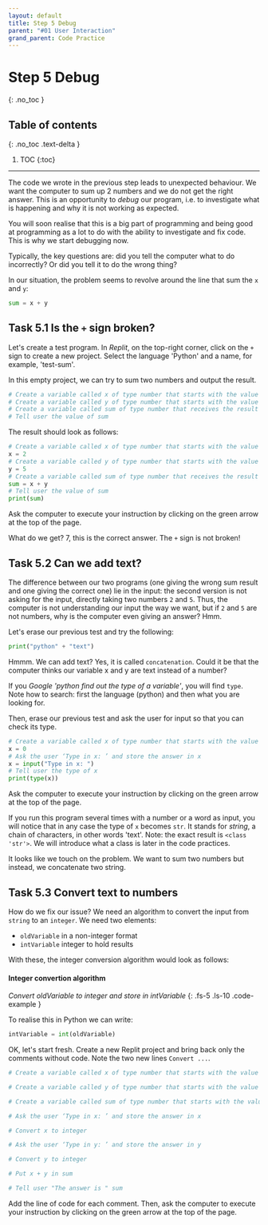 ```yaml
---
layout: default
title: Step 5 Debug
parent: "#01 User Interaction"
grand_parent: Code Practice
---
```


# Step 5 Debug
{: .no_toc }

## Table of contents
{: .no_toc .text-delta }

1. TOC
{:toc}

---

The code we wrote in the previous step leads to unexpected behaviour. We want the computer to sum up 2 numbers and we do not get the right answer. This is an opportunity to _debug_ our program, i.e. to investigate what is happening and why it is not working as expected.

You will soon realise that this is a big part of programming and being good at programming as a lot to do with the ability to investigate and fix code. This is why we start debugging now.

Typically, the key questions are: did you tell the computer what to do incorrectly? Or did you tell it to do the wrong thing?

In our situation, the problem seems to revolve around the line that sum the `x` and `y`:

```python
sum = x + y
```

## Task 5.1 Is the `+` sign broken?

Let's create a test program. In _Replit_, on the top-right corner, click on the `+` sign to create a new project. Select the language 'Python' and a name, for example, 'test-sum'.

In this empty project, we can try to sum two numbers and output the result.

```python
# Create a variable called x of type number that starts with the value 2
# Create a variable called y of type number that starts with the value 5
# Create a variable called sum of type number that receives the result of the sum of x and y
# Tell user the value of sum
```

The result should look as follows:

```python
# Create a variable called x of type number that starts with the value 2
x = 2
# Create a variable called y of type number that starts with the value 5
y = 5
# Create a variable called sum of type number that receives the result of the sum of x and y
sum = x + y
# Tell user the value of sum
print(sum)
```

Ask the computer to execute your instruction by clicking on the green arrow at the top of the page.

What do we get? 7, this is the correct answer. The `+` sign is not broken!

## Task 5.2 Can we add text?

The difference between our two programs (one giving the wrong sum result and one giving the correct one) lie in the input: the second version is not asking for the input, directly taking two numbers `2` and `5`. Thus, the computer is not understanding our input the way we want, but if `2` and `5` are not numbers, why is the computer even giving an answer? Hmm.

Let's erase our previous test and try the following:

```python
print("python" + "text")
```

Hmmm. We can add text? Yes, it is called `concatenation`. Could it be that the computer thinks our variable x and y are text instead of a number?

If you _Google_ _'python find out the type of a variable'_, you will find `type`. Note how to search: first the language (python) and then what you are looking for.

Then, erase our previous test and ask the user for input so that you can check its type.

```python
# Create a variable called x of type number that starts with the value 0
x = 0
# Ask the user ‘Type in x: ’ and store the answer in x
x = input("Type in x: ")
# Tell user the type of x
print(type(x))
```

Ask the computer to execute your instruction by clicking on the green arrow at the top of the page.

If you run this program several times with a number or a word as input, you will notice that in any case the type of `x` becomes `str`. It stands for _string_, a chain of characters, in other words 'text'. Note: the exact result is `<class 'str'>`. We will introduce what a class is later in the code practices.

It looks like we touch on the problem. We want to sum two numbers but instead, we concatenate two string.

## Task 5.3 Convert text to numbers

How do we fix our issue? We need an algorithm to convert the input from `string` to an `integer`. We need two elements:


* `oldVariable` in a non-integer format
* `intVariable` integer to hold results

With these, the integer conversion algorithm would look as follows:

#### Integer convertion algorithm
_Convert oldVariable to integer and store in intVariable_
{: .fs-5 .ls-10 .code-example }

To realise this in Python we can write:

```python
intVariable = int(oldVariable)
```

OK, let's start fresh. Create a new Replit project and bring back only the comments without code. Note the two new lines `Convert ...`.

```python
# Create a variable called x of type number that starts with the value 0

# Create a variable called y of type number that starts with the value 0

# Create a variable called sum of type number that starts with the value 0

# Ask the user ‘Type in x: ’ and store the answer in x

# Convert x to integer

# Ask the user ‘Type in y: ’ and store the answer in y

# Convert y to integer

# Put x + y in sum

# Tell user "The answer is " sum
```

Add the line of code for each comment. Then, ask the computer to execute your instruction by clicking on the green arrow at the top of the page.